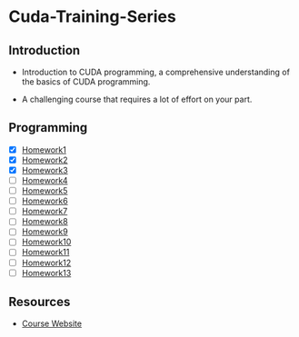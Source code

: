 <!--
 * @Author: LOTEAT
 * @Date: 2024-08-06 17:28:49
-->
# Cuda-Training-Series
 

## Introduction

- Introduction to CUDA programming, a comprehensive understanding of the basics of CUDA programming.

- A challenging course that requires a lot of effort on your part.

## Programming
- [x] [Homework1](Chapter01/README.md)
- [x] [Homework2](Chapter02/README.md)
- [x] [Homework3](Chapter03/README.md)
- [ ] [Homework4]()
- [ ] [Homework5]()
- [ ] [Homework6]()
- [ ] [Homework7]()
- [ ] [Homework8]()
- [ ] [Homework9]()
- [ ] [Homework10]()
- [ ] [Homework11]()
- [ ] [Homework12]()
- [ ] [Homework13]()

## Resources
- [Course Website](https://www.olcf.ornl.gov/cuda-training-series)